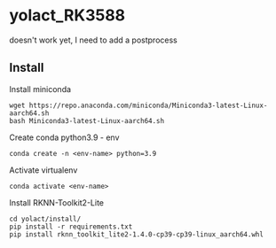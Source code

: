 # yolact_RK3588

doesn't work yet, I need to add a postprocess

## Install
Install miniconda
```
wget https://repo.anaconda.com/miniconda/Miniconda3-latest-Linux-aarch64.sh
bash Miniconda3-latest-Linux-aarch64.sh
```
Create conda python3.9 - env
```
conda create -n <env-name> python=3.9
```
Activate virtualenv
```
conda activate <env-name>
```
Install RKNN-Toolkit2-Lite
```
cd yolact/install/
pip install -r requirements.txt
pip install rknn_toolkit_lite2-1.4.0-cp39-cp39-linux_aarch64.whl
